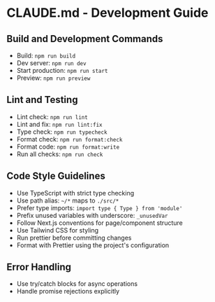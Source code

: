 # CLAUDE.md - Development Guide

## Build and Development Commands
- Build: `npm run build` 
- Dev server: `npm run dev`
- Start production: `npm run start`
- Preview: `npm run preview`

## Lint and Testing
- Lint check: `npm run lint`
- Lint and fix: `npm run lint:fix`
- Type check: `npm run typecheck`
- Format check: `npm run format:check`
- Format code: `npm run format:write`
- Run all checks: `npm run check`

## Code Style Guidelines
- Use TypeScript with strict type checking
- Use path alias: `~/*` maps to `./src/*`
- Prefer type imports: `import type { Type } from 'module'`
- Prefix unused variables with underscore: `_unusedVar`
- Follow Next.js conventions for page/component structure
- Use Tailwind CSS for styling
- Run prettier before committing changes
- Format with Prettier using the project's configuration

## Error Handling
- Use try/catch blocks for async operations
- Handle promise rejections explicitly